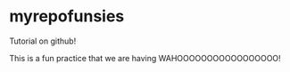 # myrepofunsies
Tutorial on github! 

This is a fun practice that we are having WAHOOOOOOOOOOOOOOOOO!

